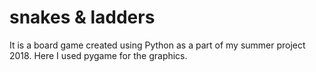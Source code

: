 # snakes & ladders

It is a board game created using Python as a part
of my summer project 2018. Here I used pygame for
the graphics.

